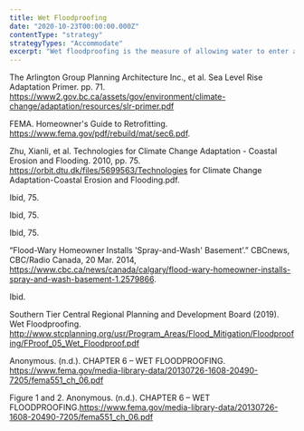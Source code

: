 ```yaml
---
title: Wet Floodproofing
date: "2020-10-23T00:00:00.000Z"
contentType: "strategy"
strategyTypes: "Accommodate"
excerpt: "Wet floodproofing is the measure of allowing water to enter and exit a structure with minimal or no damage."
---
```


<!-- Regular citations -->
[^1]:
  The Arlington Group Planning Architecture Inc., et al. Sea Level Rise Adaptation Primer. pp. 71. https://www2.gov.bc.ca/assets/gov/environment/climate-change/adaptation/resources/slr-primer.pdf
[^2]:
  FEMA. Homeowner's Guide to Retrofitting. https://www.fema.gov/pdf/rebuild/mat/sec6.pdf.
[^3]:
  Zhu, Xianli, et al. Technologies for Climate Change Adaptation - Coastal Erosion and Flooding. 2010, pp. 75. https://orbit.dtu.dk/files/5699563/Technologies for Climate Change Adaptation-Coastal Erosion and Flooding.pdf.
[^4]:
  Ibid, 75.     
[^5]:
  Ibid, 75.     
[^6]:
  Ibid, 75.     
[^7]:
  “Flood-Wary Homeowner Installs 'Spray-and-Wash' Basement’.” CBCnews, CBC/Radio Canada, 20 Mar. 2014, https://www.cbc.ca/news/canada/calgary/flood-wary-homeowner-installs-spray-and-wash-basement-1.2579866.
[^8]:
  Ibid.     
[^9]:
  Southern Tier Central Regional Planning and Development Board (2019). Wet Floodproofing. http://www.stcplanning.org/usr/Program_Areas/Flood_Mitigation/Floodproofing/FProof_05_Wet_Floodproof.pdf     
[^10]:
  Anonymous. (n.d.). CHAPTER 6 – WET FLOODPROOFING. https://www.fema.gov/media-library-data/20130726-1608-20490-7205/fema551_ch_06.pdf

<!-- Images -->

[^i1]:
  Figure 1 and 2. Anonymous. (n.d.). CHAPTER 6 – WET FLOODPROOFING.https://www.fema.gov/media-library-data/20130726-1608-20490-7205/fema551_ch_06.pdf